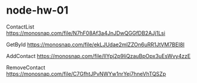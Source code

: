 # node-hw-01

ContactList
https://monosnap.com/file/N7hF08Af3a4JnJDwQGGfDB2AJj1Lsi

GetById
https://monosnap.com/file/ekLJUdae2mlZZOn6uRR1JtVM7BEI8I

AddContact
https://monosnap.com/file/IlYpj2p9liQzauBpOpx3uEsWvy4zzE

RemoveContact
https://monosnap.com/file/C7GfhtJPvNWYw1nrYej7hneVhTQSZp
